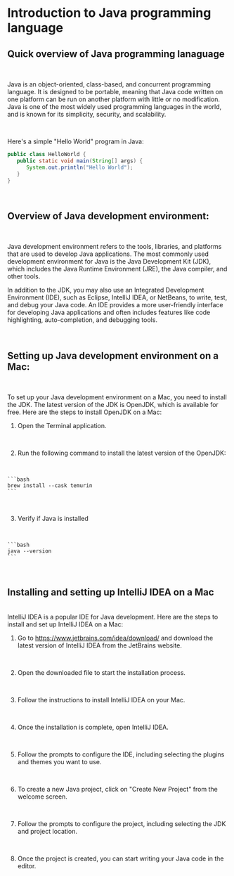 # Introduction to Java programming language


## Quick overview of Java programming lanaguage
<br>


Java is an object-oriented, class-based, and concurrent programming language. It is designed to be portable, meaning that Java code written on one platform can be run on another platform with little or no modification. Java is one of the most widely used programming languages in the world, and is known for its simplicity, security, and scalability.

<br>


Here's a simple "Hello World" program in Java:

```java
public class HelloWorld {
   public static void main(String[] args) {
      System.out.println("Hello World");
   }
}
```

<br>

## Overview of Java development environment:
<br>

Java development environment refers to the tools, libraries, and platforms that are used to develop Java applications. The most commonly used development environment for Java is the Java Development Kit (JDK), which includes the Java Runtime Environment (JRE), the Java compiler, and other tools.

In addition to the JDK, you may also use an Integrated Development Environment (IDE), such as Eclipse, IntelliJ IDEA, or NetBeans, to write, test, and debug your Java code. An IDE provides a more user-friendly interface for developing Java applications and often includes features like code highlighting, auto-completion, and debugging tools.

<br>

## Setting up Java development environment on a Mac:
<br>

To set up your Java development environment on a Mac, you need to install the JDK. The latest version of the JDK is OpenJDK, which is available for free. Here are the steps to install OpenJDK on a Mac:
<br>


1. Open the Terminal application.
<br>

2. Run the following command to install the latest version of the OpenJDK:
<br>


    ```bash
    brew install --cask temurin
    ```
<br>

3. Verify if Java is installed
<br>


    ```bash
    java --version
    ```

<br>

## Installing and setting up IntelliJ IDEA on a Mac

<br>
IntelliJ IDEA is a popular IDE for Java development. Here are the steps to install and set up IntelliJ IDEA on a Mac:

<br>

1. Go to https://www.jetbrains.com/idea/download/ and download the latest version of IntelliJ IDEA from the JetBrains website.

<br>

2. Open the downloaded file to start the installation process.

<br>


3. Follow the instructions to install IntelliJ IDEA on your Mac.

<br>

4. Once the installation is complete, open IntelliJ IDEA.

<br>


5. Follow the prompts to configure the IDE, including selecting the plugins and themes you want to use.

<br>

6. To create a new Java project, click on "Create New Project" from the welcome screen.

<br>

7. Follow the prompts to configure the project, including selecting the JDK and project location.

<br>

8. Once the project is created, you can start writing your Java code in the editor.

